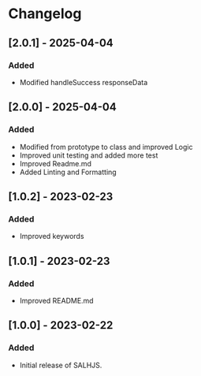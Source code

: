 # Changelog

## [2.0.1] - 2025-04-04
### Added
- Modified handleSuccess responseData

## [2.0.0] - 2025-04-04
### Added
- Modified from prototype to class and improved Logic
- Improved unit testing and added more test
- Improved Readme.md
- Added Linting and Formatting

## [1.0.2] - 2023-02-23
### Added
- Improved keywords

## [1.0.1] - 2023-02-23
### Added
- Improved README.md

## [1.0.0] - 2023-02-22
### Added
- Initial release of SALHJS.
